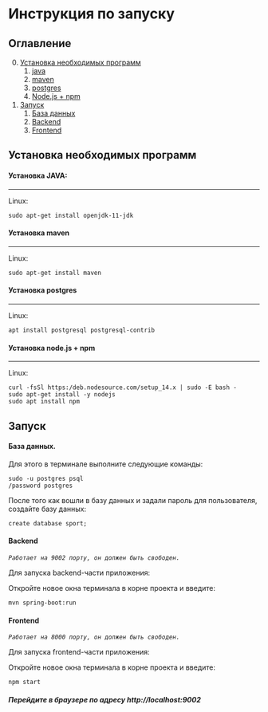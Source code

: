# Инструкция по запуску

## Оглавление
0. [Установка необходимых программ](#Установка-необходимых-программ)
    1. [java](#Установка-JAVA)
    2. [maven](#Установка-maven) 
    3. [postgres](#Установка-postgres) 
    4. [Node.js + npm](#установка-nodejs--npm) 
1. [Запуск](#Запуск)
    1. [База данных](#База-данных)
    2. [Backend](#Backend) 
    3. [Frontend](#Frontend) 

## Установка необходимых программ

#### Установка JAVA:

___
Linux:
```
sudo apt-get install openjdk-11-jdk
```
#### Установка maven
____
Linux:
```
sudo apt-get install maven
```

#### Установка postgres

____
Linux:
```
apt install postgresql postgresql-contrib
```

#### Установка node.js + npm

____
Linux:
```
curl -fsSl https:/deb.nodesource.com/setup_14.x | sudo -E bash -
sudo apt-get install -y nodejs
sudo apt install npm
```




## Запуск

#### База данных.

Для этого в терминале выполните следующие команды:
```
sudo -u postgres psql
/password postgres
```

После того как вошли в базу данных и задали пароль для пользователя, создайте базу данных:
```
create database sport;
```
#### Backend
*`Работает на 9002 порту, он должен быть свободен.`*

Для запуска backend-части приложения:

Откройте новое окна терминала в корне проекта и введите:
```
mvn spring-boot:run
```
#### Frontend
*`Работает на 8000 порту, он должен быть свободен.`*

Для запуска frontend-части приложения:

Откройте новое окна терминала в корне проекта и введите:
```
npm start
```
##### Перейдите в браузере по адресу http://localhost:9002
